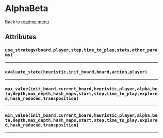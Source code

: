 # AlphaBeta
Back to [readme menu](../README.md)

## Attributes
### ```use_strategy(board,player,step,time_to_play,stats,other_params)```

----

### ```evaluate_state(heuristic,init_board,board,action,player)```

----

### ```max_value(init_board,current_board,heuristic,player,alpha,beta,depth,max_depth,hash_maps,start,step,time_to_play,explored,hash_reduced,transposition)```

----

### ```min_value(init_board,current_board,heuristic,player,alpha,beta,depth,max_depth,hash_maps,start,step,time_to_play,explored,hash_reduced,transposition)```

----

